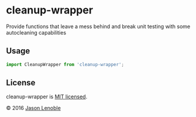 # cleanup-wrapper
Provide functions that leave a mess behind and break unit testing with some autocleaning capabilities

## Usage

```js
import CleanupWrapper from 'cleanup-wrapper';
```

## License

cleanup-wrapper is [MIT licensed](./LICENSE).

© 2016 [Jason Lenoble](mailto:jason.lenoble@gmail.com)

